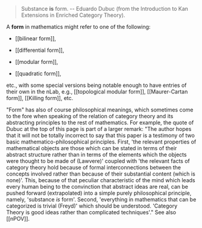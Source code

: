 > Substance **is** form. -- Eduardo Dubuc (from the Introduction to Kan Extensions in Enriched Category Theory). 

A **form** in mathematics might refer to one of the following: 

* [[bilinear form]], 

* [[differential form]], 

* [[modular form]], 

* [[quadratic form]],

etc., with some special versions being notable enough to have entries of their own in the nLab, e.g., [[topological modular form]], [[Maurer-Cartan form]], [[Killing form]], etc. 

"Form" has also of course philosophical meanings, which sometimes come to the fore when speaking of the relation of category theory and its abstracting principles to the rest of mathematics. For example, the quote of Dubuc at the top of this page is part of a larger remark: "The author hopes that it will not be totally incorrect to say that this paper is a testimony of two basic mathematico-philosophical principles. First, 'the relevant properties of mathematical objects are those which can be stated in terms of their abstract structure rather than in terms of the elements which the objects were thought to be made of (Lawvere)' coupled with 'the relevant facts of category theory hold because of formal interconnections between the concepts involved rather than because of their substantial content (which is none)'. This, because of that peculiar characteristic of the mind which leads every human being to the convinction that abstract ideas are real, can be pushed forward (extrapolated) into a simple purely philosophical principle, namely, 'substance *is* form'. Second, 'everything in mathematics that can be categorized is trivial (Freyd)' which should be understood. 'Category Theory is good ideas rather than complicated techniques'." See also [[nPOV]]. 
